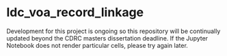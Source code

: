 # ldc_voa_record_linkage

Development for this project is ongoing so this repository will be continually updated beyond the CDRC masters dissertation deadline. If the Jupyter Notebook does not render particular cells, please try again later.
